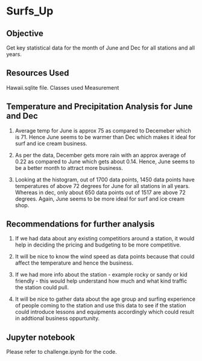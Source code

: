 # Surfs_Up
## Objective
  
Get key statistical data for the month of June and Dec for all stations and all years.

## Resources Used
  
Hawaii.sqlite file. Classes used Measurement
  
## Temperature and Precipitation Analysis for June and Dec
  
1. Average temp for June is approx 75 as compared to Decemeber which is 71. Hence June seems to be warmer than Dec which makes it ideal for surf and ice cream business.
  
2. As per the data, December gets more rain with an approx average of 0.22 as compared to June which gets about 0.14. Hence, June seems to be a better month to attract more business.
  
3. Looking at the histogram, out of 1700 data points, 1450 data points have temperatures of above 72 degrees for June for all stations in all years. Whereas in dec, only about 650 data points out of 1517 are above 72 degrees. Again, June seems to be more ideal for surf and ice cream shop.
  
## Recommendations for further analysis
  
1. If we had data about any existing competitiors around a station, it would help in deciding the pricing and budgeting to be more competitive.
  
2. It will be nice to know the wind speed as data points because that could affect the temperature and hence the business.
  
3. If we had more info about the station - example rocky or sandy or kid friendly - this would help understand how much and what kind traffic the station could pull.
  
4. It will be nice to gather data about the age group and surfing experience of people coming to the station and use this data to see if the station could introduce lessons and equipments accordingly which could result in addtional business oppurtunity.

## Jupyter notebook
  
Please refer to challenge.ipynb for the code.
